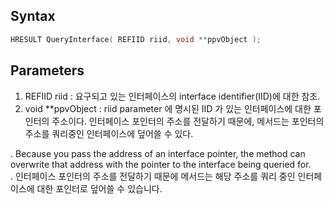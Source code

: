 ## Syntax

```c++
HRESULT QueryInterface( REFIID riid, void **ppvObject );
```

## Parameters
1. REFIID riid : 요구되고 있는 인터페이스의  interface identifier(IID)에 대한 참조.
2. void **ppvObject : riid parameter 에 명시된 IID 가 있는 인터페이스에 대한 포인터의 주소이다. 인터페이스 포인터의 주소를 전달하기 때문에, 메서드는 포인터의 주소를 쿼리중인 인터페이스에 덮어쓸 수 있다.


. Because you pass the address of an interface pointer, the method can overwrite that address with the pointer to the interface being queried for.
. 인터페이스 포인터의 주소를 전달하기 때문에 메서드는 해당 주소를 쿼리 중인 인터페이스에 대한 포인터로 덮어쓸 수 있습니다.